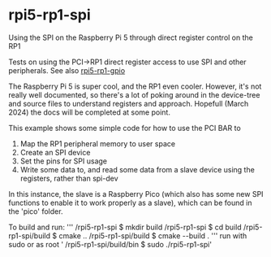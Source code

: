 # rpi5-rp1-spi
Using the SPI on the Raspberry Pi 5 through direct register control on the RP1

Tests on using the PCI->RP1 direct register access to use SPI and other peripherals.
See also [rpi5-rp1-gpio](https://github.com/praktronics/rpi5-rp1-gpio)

The Raspberry Pi 5 is super cool, and the RP1 even cooler. However, it's not really well documented, so there's a lot of poking around in the device-tree and source files to understand registers and approach.  Hopefull (March 2024) the docs will be completed at some point.

This example shows some simple code for how to use the PCI BAR to
1. Map the RP1 peripheral memory to user space
2. Create an SPI device
3. Set the pins for SPI usage
4. Write some data to, and read some data from a slave device using the registers, rather than spi-dev

In this instance, the slave is a Raspberry Pico (which also has some new SPI functions to enable it to work properly as a slave), which can be found in the 'pico' folder.

To build and run:
'''
    /rpi5-rp1-spi $ mkdir build
    /rpi5-rp1-spi $ cd build
    /rpi5-rp1-spi/build $ cmake ..
    /rpi5-rp1-spi/build $ cmake --build .
'''
    run with sudo or as root
'   /rpi5-rp1-spi/build/bin $ sudo ./rpi5-rp1-spi'

